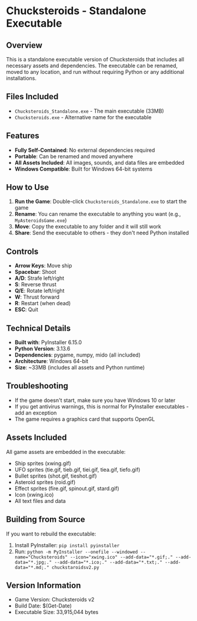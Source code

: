 # Chucksteroids - Standalone Executable

## Overview
This is a standalone executable version of Chucksteroids that includes all necessary assets and dependencies. The executable can be renamed, moved to any location, and run without requiring Python or any additional installations.

## Files Included
- `Chucksteroids_Standalone.exe` - The main executable (33MB)
- `Chucksteroids.exe` - Alternative name for the executable

## Features
- **Fully Self-Contained**: No external dependencies required
- **Portable**: Can be renamed and moved anywhere
- **All Assets Included**: All images, sounds, and data files are embedded
- **Windows Compatible**: Built for Windows 64-bit systems

## How to Use
1. **Run the Game**: Double-click `Chucksteroids_Standalone.exe` to start the game
2. **Rename**: You can rename the executable to anything you want (e.g., `MyAsteroidsGame.exe`)
3. **Move**: Copy the executable to any folder and it will still work
4. **Share**: Send the executable to others - they don't need Python installed

## Controls
- **Arrow Keys**: Move ship
- **Spacebar**: Shoot
- **A/D**: Strafe left/right
- **S**: Reverse thrust
- **Q/E**: Rotate left/right
- **W**: Thrust forward
- **R**: Restart (when dead)
- **ESC**: Quit

## Technical Details
- **Built with**: PyInstaller 6.15.0
- **Python Version**: 3.13.6
- **Dependencies**: pygame, numpy, mido (all included)
- **Architecture**: Windows 64-bit
- **Size**: ~33MB (includes all assets and Python runtime)

## Troubleshooting
- If the game doesn't start, make sure you have Windows 10 or later
- If you get antivirus warnings, this is normal for PyInstaller executables - add an exception
- The game requires a graphics card that supports OpenGL

## Assets Included
All game assets are embedded in the executable:
- Ship sprites (xwing.gif)
- UFO sprites (tie.gif, tieb.gif, tiei.gif, tiea.gif, tiefo.gif)
- Bullet sprites (shot.gif, tieshot.gif)
- Asteroid sprites (roid.gif)
- Effect sprites (fire.gif, spinout.gif, stard.gif)
- Icon (xwing.ico)
- All text files and data

## Building from Source
If you want to rebuild the executable:
1. Install PyInstaller: `pip install pyinstaller`
2. Run: `python -m PyInstaller --onefile --windowed --name="Chucksteroids" --icon="xwing.ico" --add-data="*.gif;." --add-data="*.jpg;." --add-data="*.ico;." --add-data="*.txt;." --add-data="*.md;." chuckstaroidsv2.py`

## Version Information
- Game Version: Chucksteroids v2
- Build Date: $(Get-Date)
- Executable Size: 33,915,044 bytes



















